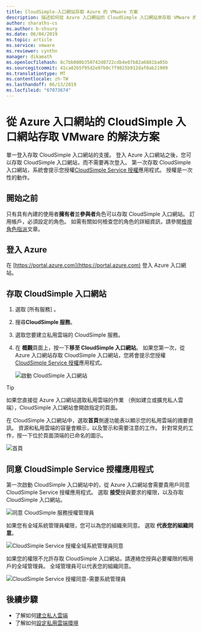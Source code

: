 ```yaml
---
title: CloudSimple-入口網站存取 Azure 的 VMware 方案
description: 描述如何從 Azure 入口網站的 CloudSimple 入口網站來存取 VMware 的解決方案
author: sharaths-cs
ms.author: b-shsury
ms.date: 06/04/2019
ms.topic: article
ms.service: vmware
ms.reviewer: cynthn
manager: dikamath
ms.openlocfilehash: 8c7bb080b350742d0722cdb4e07b82a6881ba05b
ms.sourcegitcommit: 41ca82b5f95d2e07b0c7f9025b912daf0ab21909
ms.translationtype: MT
ms.contentlocale: zh-TW
ms.lasthandoff: 06/13/2019
ms.locfileid: "67073674"
---
```

# <a name="accessing-the-vmware-solution-by-cloudsimple-portal-from-azure-portal"></a>從 Azure 入口網站的 CloudSimple 入口網站存取 VMware 的解決方案

單一登入存取 CloudSimple 入口網站的支援。 登入 Azure 入口網站之後，您可以存取 CloudSimple 入口網站，而不需要再次登入。 第一次存取 CloudSimple 入口網站，系統會提示您授權[CloudSimple Service 授權](#consent-to-cloudsimple-service-authorization-application)應用程式。  授權是一次性的動作。

## <a name="before-you-begin"></a>開始之前

只有具有內建的使用者**擁有者**並**參與者**角色可以存取 CloudSimple 入口網站。  訂用帳戶，必須設定的角色。  如需有關如何檢查您的角色的詳細資訊，請參閱[檢視角色指派](https://docs.microsoft.com/azure/role-based-access-control/check-access)文章。

## <a name="sign-in-to-azure"></a>登入 Azure

在 [https://portal.azure.com](https://portal.azure.com) 登入 Azure 入口網站。

## <a name="access-the-cloudsimple-portal"></a>存取 CloudSimple 入口網站

1. 選取 [所有服務]  。

2. 搜尋**CloudSimple 服務**。

3. 選取您要建立私用雲端的 CloudSimple 服務。

4. 在 **概觀**頁面上，按一下**移至 CloudSimple 入口網站**。  如果您第一次，從 Azure 入口網站存取 CloudSimple 入口網站，您將會提示您授權[CloudSimple Service 授權](#consent-to-cloudsimple-service-authorization-application)應用程式。 

    ![啟動 CloudSimple 入口網站](media/launch-cloudsimple-portal.png)

> [!TIP]
> 如果您直接從 Azure 入口網站選取私用雲端的作業 （例如建立或擴充私人雲端），CloudSimple 入口網站會開啟指定的頁面。

在 CloudSimple 入口網站中，選取**首頁**側邊功能表以顯示您的私用雲端的摘要資訊。 資源和私用雲端的容量會顯示，以及警示和需要注意的工作。 針對常見的工作，按一下位於頁面頂端的已命名的圖示。

![首頁](media/cloudsimple-portal-home.png)

## <a name="consent-to-cloudsimple-service-authorization-application"></a>同意 CloudSimple Service 授權應用程式

第一次啟動 CloudSimple 入口網站中的，從 Azure 入口網站會需要貴用戶同意 CloudSimple Service 授權應用程式。  選取 **接受**授與要求的權限，以及存取 CloudSimple 入口網站。 

![同意 CloudSimple 服務授權管理員](media/cloudsimple-azure-consent.png)

如果您有全域系統管理員權限，您可以為您的組織來同意。  選取 **代表您的組織同意**。

![CloudSimple Service 授權全域系統管理員同意](media/cloudsimple-azure-consent-global-admin.png)

如果您的權限不允許存取 CloudSimple 入口網站，請連絡您授與必要權限的租用戶的全域管理員。  全域管理員可以代表您的組織同意。

![CloudSimple Service 授權同意-需要系統管理員](media/cloudsimple-azure-consent-requires-administrator.png)

## <a name="next-steps"></a>後續步驟

* 了解如何[建立私人雲端](https://docs.azure.cloudsimple.com/create-private-cloud/)
* 了解如何[設定私用雲端環境](quickstart-create-private-cloud.md)